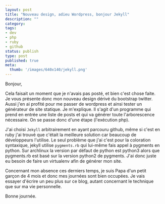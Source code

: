 ```yaml
---
layout: post
title: "Nouveau design, adieu Wordpress, bonjour Jekyll"
description: ""
category: 
tags: 
- dev
- php
- ruby
- github
status: publish
type: post
published: true
meta:
  thumb: '/images/640x140/jekyll.png'
---
```

Bonjour,

Cela faisait un moment que je n'avais pas posté, et bien c'est chose faite. Je vous présente donc mon nouveau design dérivé du bootstrap twitter.
Aussi j'en ai profité pour me passer de wordpress et ainsi tester un générateur de site statique. Je m'explique. Il s'agit d'un programme qui prend en entrée une liste de posts et qui va générer toute l'arborescence nécessaire. On se passe donc d'une étape (l'exécution php).

J'ai choisi `Jekyll` arbitrairement en ayant parcouru github, même si c'est en ruby j'ai trouvé que c'était la meilleure solution car beaucoup de développeurs l'utilise.
Le seul problème que j'ai c'est pour la coloration syntaxique, jekyll utilise `pygments.rb` qui lui-même fais appel à pygments en python. Sur archlinux la version par défaut de python est python3 alors que pygments.rb est basé sur la version python2 de pygments. J'ai donc juste eu besoin de faire un virtualenv afin de générer mon site.

Concernant mon absence ces derniers temps, je suis Papa d'un petit garçon de 4 mois et donc mes journées sont bien occupées.
Je vais essayer d'écrire un peu plus sur ce blog, autant concernant le technique que sur ma vie personnelle.

Bonne journée.